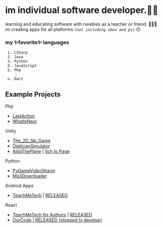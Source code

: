 # im individual software developer.👨‍💻   
learning and educating software with newbies as a teacher or friend.
👨‍🏫📖   
im creating apps for all platforms *`(not including xbox and ps)`* 🙃  
### my ✨favorite✨ languages    
```
 1. CSharp
 2. Java
 3. Python
 4. JavaScript
 5. Php
    ⋮   
 ∞. Dart
```

## Example Projects

Php  
- [LastAction](https://github.com/REFUPANKER/LastAction_TechnicServiceTool)  
- [WhatIsNext](https://github.com/REFUPANKER/WhatIsNext_BasicSocialMediaApp)

Unity  
- [The_2D_Ski_Game](https://github.com/REFUPANKER/The_2D_Ski_Game)  
- [DieticianSimulator](https://github.com/REFUPANKER/Unity_DieticianSimulator)
- [AldoThePlane](https://github.com/REFUPANKER/AldoThePlane) | [Itch Io Page](https://refupanker.itch.io/aldo-the-plane)

Python  
- [PyGameVideoSharer](https://github.com/REFUPANKER/Python_PyGameVideoSharer)
- [Mp3Downloader](https://github.com/REFUPANKER/Python_Mp3Downloader)

Android Apps
- [TeachMeTech](https://github.com/REFUPANKER/TeachMeTech) | [RELEASED](https://github.com/REFUPANKER/TeachMeTech/releases/tag/Education)

React
- [TeachMeTech for Authors](https://github.com/REFUPANKER/TeachMeTech_web) | [RELEASED](https://teach-me-tech.vercel.app/)
- [OurCode | RELEASED {stopped to develop}](https://ourcode-t0001.web.app/)


